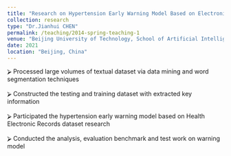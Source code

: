 ```yaml
---
title: "Research on Hypertension Early Warning Model Based on Electronic Health Records"
collection: research
type: "Dr.Jianhui CHEN"
permalink: /teaching/2014-spring-teaching-1
venue: "Beijing University of Technology, School of Artificial Intelligence and Automation"
date: 2021
location: "Beijing, China"
---
```


⮚	Processed large volumes of textual dataset via data mining and word segmentation techniques<br />                                                        
⮚	Constructed the testing and training dataset with extracted key information<br />                                                                     
⮚	Participated the hypertension early warning model based on Health Electronic Records dataset research<br />  
⮚	Conducted the analysis, evaluation benchmark and test work on warning model                                                              




